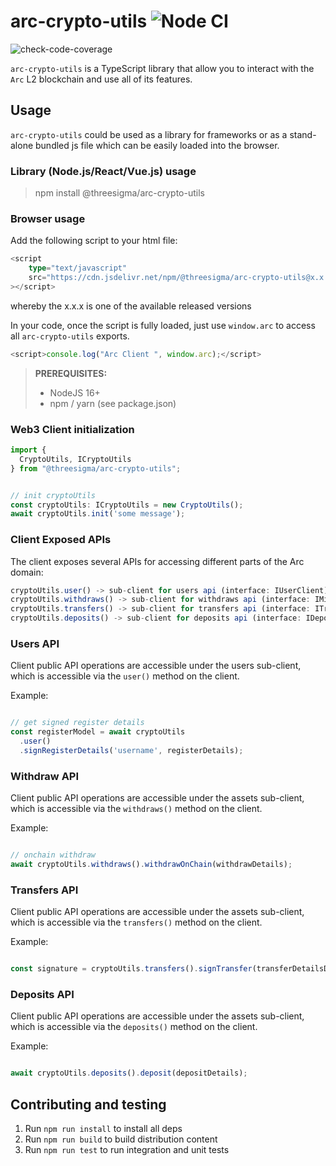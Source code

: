 # arc-crypto-utils ![Node CI](https://github.com/threesigmaxyz/arc-crypto-utils/workflows/Node.js%20CI/badge.svg)

![check-code-coverage](https://img.shields.io/badge/coverage-%25-red)

`arc-crypto-utils` is a TypeScript library that allow you to interact with the `Arc` L2 blockchain
and use all of its features.

## Usage

`arc-crypto-utils` could be used as a library for frameworks or as a stand-alone bundled js file which can be easily loaded into the browser.

### Library (Node.js/React/Vue.js) usage

> npm install @threesigma/arc-crypto-utils

### Browser usage

Add the following script to your html file:

```ts
<script
    type="text/javascript"
    src="https://cdn.jsdelivr.net/npm/@threesigma/arc-crypto-utils@x.x.x/bundle.js"
></script>
```

whereby the x.x.x is one of the available released versions

In your code, once the script is fully loaded, just use `window.arc` to access all `arc-crypto-utils` exports.

```ts
<script>console.log("Arc Client ", window.arc);</script>
```

> **PREREQUISITES:**
> 
>    - NodeJS 16+
>    - npm / yarn (see package.json)

### Web3 Client initialization


```ts
import {
  CryptoUtils, ICryptoUtils
} from "@threesigma/arc-crypto-utils";


// init cryptoUtils
const cryptoUtils: ICryptoUtils = new CryptoUtils();
await cryptoUtils.init('some message');

```

### Client Exposed APIs

The client exposes several APIs for accessing different parts of the Arc domain:

```ts
cryptoUtils.user() -> sub-client for users api (interface: IUserClient)
cryptoUtils.withdraws() -> sub-client for withdraws api (interface: IMintClient)
cryptoUtils.transfers() -> sub-client for transfers api (interface: ITransferClient)
cryptoUtils.deposits() -> sub-client for deposits api (interface: IDepositClient)

```

### Users API

Client public API operations are accessible under the users sub-client, which is accessible via the `user()` method on the client.

Example:

```ts

// get signed register details
const registerModel = await cryptoUtils
  .user()
  .signRegisterDetails('username', registerDetails);

```

### Withdraw API

Client public API operations are accessible under the assets sub-client, which is accessible via the `withdraws()` method on the client.

Example:

```ts

// onchain withdraw
await cryptoUtils.withdraws().withdrawOnChain(withdrawDetails);
```

### Transfers API

Client public API operations are accessible under the assets sub-client, which is accessible via the `transfers()` method on the client.

Example:

```ts

const signature = cryptoUtils.transfers().signTransfer(transferDetailsDto);
```

### Deposits API

Client public API operations are accessible under the assets sub-client, which is accessible via the `deposits()` method on the client.

Example:

```ts

await cryptoUtils.deposits().deposit(depositDetails);
```

## Contributing and testing

1. Run `npm run install` to install all deps
2. Run `npm run build` to build distribution content
3. Run `npm run test` to run integration and unit tests